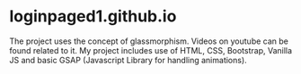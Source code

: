 # loginpaged1.github.io
The project uses the concept of glassmorphism.
Videos on youtube can be found related to it.
My project includes use of HTML, CSS, Bootstrap, Vanilla JS and basic GSAP (Javascript Library for handling animations).
